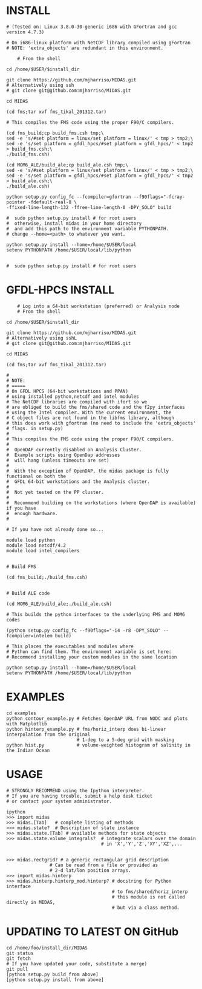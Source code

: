 INSTALL 
=======

	# (Tested on: Linux 3.8.0-30-generic i686 with GFortran and gcc version 4.7.3)
	
	# On i686-linux platform with NetCDF library compiled using gFortran
	# NOTE: 'extra_objects' are redundant in this environment.

        # From the shell
        
	cd /home/$USER/$install_dir
	
	git clone https://github.com/mjharriso/MIDAS.git
	# Alternatively using ssh
	# git clone git@github.com:mjharriso/MIDAS.git
	
	cd MIDAS
	
	(cd fms;tar xvf fms_tikal_201312.tar)
	
	# This compiles the FMS code using the proper F90/C compilers.
	
	(cd fms_build;cp build_fms.csh tmp;\
	sed -e 's/#set platform = linux/set platform = linux/' < tmp > tmp2;\
	sed -e 's/set platform = gfdl_hpcs/#set platform = gfdl_hpcs/' < tmp2 > build_fms.csh;\
	./build_fms.csh)
	
	(cd MOM6_ALE/build_ale;cp build_ale.csh tmp;\
	sed -e 's/#set platform = linux/set platform = linux/' < tmp > tmp2;\
	sed -e 's/set platform = gfdl_hpcs/#set platform = gfdl_hpcs/' < tmp2 > build_ale.csh;\
	./build_ale.csh)
	
	python setup.py config_fc --fcompiler=gfortran --f90flags="-fcray-pointer -fdefault-real-8 \
	-ffixed-line-length-132 -ffree-line-length-0 -DPY_SOLO" build

	#  sudo python setup.py install # for root users
	#  otherwise, install midas in your home directory
	#  and add this path to the environment variable PYTHONPATH. 
	# change --home=<path> to whatever you want.
	
	python setup.py install --home=/home/$USER/local 
	setenv PYTHONPATH /home/$USER/local/lib/python
	
	
	#  sudo python setup.py install # for root users
	


GFDL-HPCS INSTALL
=================

        # Log into a 64-bit workstation (preferred) or Analysis node 
        # From the shell
        
	cd /home/$USER/$install_dir
	
	git clone https://github.com/mjharriso/MIDAS.git
	# Alternatively using sshL
	# git clone git@github.com:mjharriso/MIDAS.git
	
	cd MIDAS
	
	(cd fms;tar xvf fms_tikal_201312.tar)
	
	#
	# NOTE:
	# =====
	# On GFDL HPCS (64-bit workstations and PPAN)
	# using installed python,netcdf and intel modules
	# The NetCDF libraries are compiled with ifort so we 
	# are obliged to build the fms/shared code and the f2py interfaces
	# using the Intel compiler. With the current environment, the
	# C object files are not found in the libfms library, although
	# this does work with gfortran (no need to include the 'extra_objects'
	# flags. in setup.py)
	#
	# This compiles the FMS code using the proper F90/C compilers.
	#
	#  OpenDAP currently disabled on Analysis Cluster. 
	#  Example scripts using OpenDap addresses
	#  will hang (unless timeouts are set)
	#
	#  With the exception of OpenDAP, the midas package is fully functional on both the
	#  GFDL 64-bit workstations and the Analysis cluster. 
	#
	#  Not yet tested on the PP cluster.
	#
	#  Recommend building on the workstations (where OpenDAP is available) if you have 
	#  enough hardware.
	#
	
	# If you have not already done so...
	
	module load python 
	module load netcdf/4.2
	module load intel_compilers
	
	
	# Build FMS
	
	(cd fms_build;./build_fms.csh)
	

	# Build ALE code
	
	(cd MOM6_ALE/build_ale;./build_ale.csh)
	
	# This builds the python interfaces to the underlying FMS and MOM6 codes
	
	(python setup.py config_fc --f90flags="-i4 -r8 -DPY_SOLO" --fcompiler=intelem build)

  	# This places the executables and modules where
  	# Python can find them. The environment variable is set here:
  	# Recommend installing your custom modules in the same location
  	
	python setup.py install --home=/home/$USER/local 
	setenv PYTHONPATH /home/$USER/local/lib/python
	

	
	
	



EXAMPLES
========

	cd examples
	python contour_example.py # Fetches OpenDAP URL from NODC and plots with Matplotlib
	python hinterp_example.py # fms/horiz_interp does bi-linear interpolation from the original
	                          # 1-deg to a 5-deg grid with masking
	python hist.py            # volume-weighted histogram of salinity in the Indian Ocean
	
USAGE
=====
	

	# STRONGLY RECOMMEND using the Ipython interpreter.
	# If you are having trouble, submit a help desk ticket
	# or contact your system administrator.
	
	ipython
	>>> import midas
	>>> midas.[Tab]   # complete listing of methods 
	>>> midas.state?  # Description of state instance
	>>> midas.state.[Tab] # available methods for state objects
	>>> midas.state.volume_integrals?  # integrate scalars over the domain
	                                   # in 'X','Y','Z','XY','XZ',...
	                                   
	
	>>> midas.rectgrid? # a generic rectangular grid description
				    # Can be read from a file or provided as
				    # 2-d lat/lon position arrays.
	>>> import midas.hinterp
	>>> midas.hinterp.hinterp_mod.hinterp? # docstring for Python interface
	                                       # to fms/shared/horiz_interp
	                                       # this module is not called directly in MIDAS,
	                                       # but via a class method.
	                                      
	                                      
UPDATING TO LATEST ON GitHub 
============================

	cd /home/foo/install_dir/MIDAS
	git status    
	git fetch
	# If you have updated your code, substitute a merge)
	git pull
	[python setup.py build from above]
	[python setup.py install from above]
	
